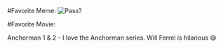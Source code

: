 #Favorite Meme:
![Pass?](http://funny-pictures-blog.com/wp-content/uploads/funny-pictures/Best-MEME.jpg)


#Favorite Movie:

Anchorman 1 & 2 - I love the Anchorman series. Will Ferrel is hilarious :laughing:


